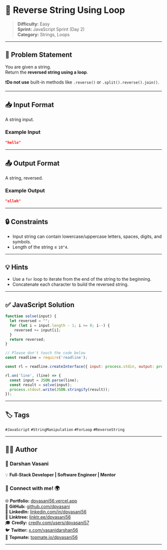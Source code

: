 # 🔁 Reverse String Using Loop

> **Difficulty:** Easy  
> **Sprint:** JavaScript Sprint (Day 2)  
> **Category:** Strings, Loops

---

## 📝 Problem Statement

You are given a string.  
Return the **reversed string using a loop**.

❗️**Do not use** built-in methods like `.reverse()` or `.split().reverse().join()`.

---

## 📥 Input Format

A string input.

### Example Input

```json
"hello"
```

---

## 📤 Output Format

A string, reversed.

### Example Output

```json
"olleh"
```

---

## 🔒 Constraints

- Input string can contain lowercase/uppercase letters, spaces, digits, and symbols.
- Length of the string ≤ `10^4`.

---

## 💡 Hints

- Use a `for` loop to iterate from the end of the string to the beginning.
- Concatenate each character to build the reversed string.

---

## ✅ JavaScript Solution

```js
function solve(input) {
  let reversed = "";
  for (let i = input.length - 1; i >= 0; i--) {
    reversed += input[i];
  }
  return reversed;
}

// Please don't touch the code below
const readline = require('readline');

const rl = readline.createInterface({ input: process.stdin, output: process.stdout });

rl.on('line', (line) => {
  const input = JSON.parse(line);
  const result = solve(input);
  process.stdout.write(JSON.stringify(result));
});
```

---

## 🏷️ Tags

`#JavaScript` `#StringManipulation` `#ForLoop` `#ReverseString`

---

## 👨‍💻 Author  

### 🚀 **Darshan Vasani**  
💡 **Full-Stack Developer | Software Engineer | Mentor**    

### 🔗 Connect with me! 🌍  
🌐 **Portfolio:** [dpvasani56.vercel.app](https://dpvasani56.vercel.app/)  
🐙 **GitHub:** [github.com/dpvasani](https://github.com/dpvasani)  
💼 **LinkedIn:** [linkedin.com/in/dpvasani56](https://www.linkedin.com/in/dpvasani56/)  
🌳 **Linktree:** [linktr.ee/dpvasani56](https://linktr.ee/dpvasani56)  
🎓 **Credly:** [credly.com/users/dpvasani57](https://www.credly.com/users/dpvasani57/)  
🐦 **Twitter:** [x.com/vasanidarshan56](https://x.com/vasanidarshan56)  
📢 **Topmate:** [topmate.io/dpvasani56](https://topmate.io/dpvasani56)  

---